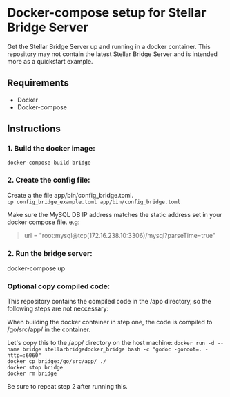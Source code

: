 # Docker-compose setup for Stellar Bridge Server

Get the Stellar Bridge Server up and running in a docker container. This repository may not contain the latest Stellar Bridge Server and is intended more as a quickstart example.

## Requirements
 - Docker
 - Docker-compose

## Instructions
### 1. Build the docker image:
`docker-compose build bridge`

### 2. Create the config file:
Create a the file app/bin/config_bridge.toml.  
`cp config_bridge_example.toml app/bin/config_bridge.toml`

Make sure the MySQL DB IP address matches the static address set in your docker compose file. e.g:
> url = "root:mysql@tcp(172.16.238.10:3306)/mysql?parseTime=true"

### 2. Run the bridge server:
docker-compose up

### Optional copy compiled code:
This repository contains the compiled code in the /app directory, so the following steps are not neccessary:

When building the docker container in step one, the code is compiled to /go/src/app/ in the container.

Let's copy this to the /app/ directory on the host machine:
`docker run -d --name bridge stellarbridgedocker_bridge bash -c "godoc -goroot=. -http=:6060"`  
`docker cp bridge:/go/src/app/ ./`  
`docker stop bridge`  
`docker rm bridge` 

Be sure to repeat step 2 after running this.